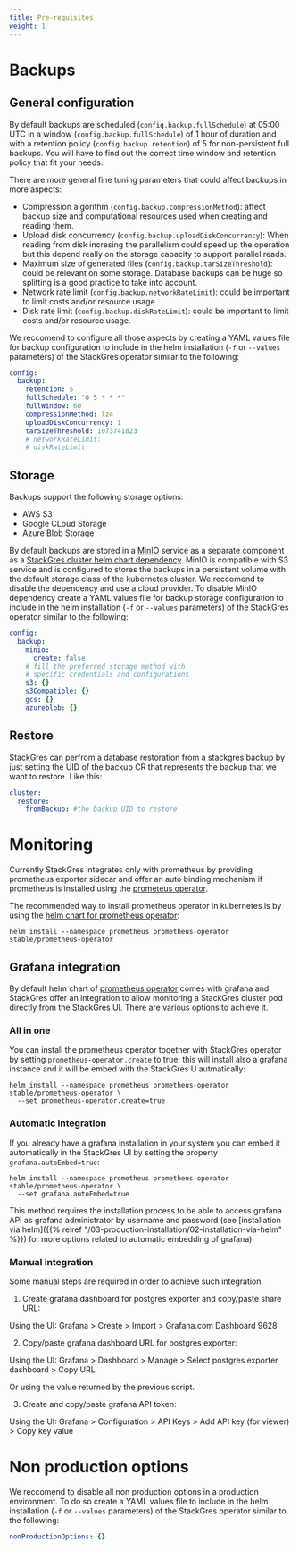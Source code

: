 ```yaml
---
title: Pre-requisites
weight: 1
---
```


# Backups

## General configuration

By default backups are scheduled (`config.backup.fullSchedule`) at 05:00 UTC in a window
 (`config.backup.fullSchedule`) of 1 hour of duration and with a retention policy
 (`config.backup.retention`) of 5 for non-persistent full backups. You will have to find out the
 correct time window and retention policy that fit your needs.

There are more general fine tuning parameters that could affect backups in more aspects:

* Compression algorithm (`config.backup.compressionMethod`): affect backup size and computational
 resources used when creating and reading them.
* Upload disk concurrency (`config.backup.uploadDiskConcurrency`): When reading from disk incresing
 the parallelism could speed up the operation but this depend really on the storage capacity to
 support parallel reads.
* Maximum size of generated files (`config.backup.tarSizeThreshold`): could be relevant on some
 storage. Database backups can be huge so splitting is a good practice to take into account.
* Network rate limit (`config.backup.networkRateLimit`): could be important to limit costs and/or
 resource usage.
* Disk rate limit (`config.backup.diskRateLimit`): could be important to limit costs and/or
 resource usage.

We reccomend to configure all those aspects by creating a YAML values file for backup
 configuration to include in the helm installation (`-f` or `--values` parameters) of the
 StackGres operator similar to the following:

``` yaml
config:
  backup:
    retention: 5
    fullSchedule: "0 5 * * *"
    fullWindow: 60
    compressionMethod: lz4
    uploadDiskConcurrency: 1
    tarSizeThreshold: 1073741823
    # networkRateLimit:
    # diskRateLimit:
```

## Storage

Backups support the following storage options:
 
* AWS S3
* Google CLoud Storage
* Azure Blob Storage

By default backups are stored in a [MinIO](https://min.io/) service as a separate component as a
 [StackGres cluster helm chart dependency](https://github.com/helm/charts/tree/master/stable/minio).
 MinIO is compatible with S3 service and is configured to stores the backups in a persistent volume
 with the default storage class of the kubernetes cluster. We reccomend to disable the dependency
 and use a cloud provider. To disable MinIO dependency create a YAML values file for backup storage
 configuration  to include in the helm installation (`-f` or `--values` parameters) of the
 StackGres operator similar to the following:

``` yaml
config:
  backup:
    minio:
      create: false
    # fill the preferred storage method with
    # specific credentials and configurations
    s3: {}
    s3Compatible: {}
    gcs: {}
    azureblob: {}
```

## Restore

StackGres can perfrom a database restoration from a stackgres backup by just setting the UID of 
 the backup CR that represents the backup that we want to restore. Like this:

``` yaml
cluster:
  restore:
    fromBackup: #the backup UID to restore
```

# Monitoring

Currently StackGres integrates only with prometheus by providing prometheus exporter sidecar and
 offer an auto binding mechanism if prometheus is installed using the [prometeus operator](https://github.com/coreos/prometheus-operator).

The recommended way to install prometheus operator in kubernetes is by using the [helm chart for prometheus operator](https://github.com/helm/charts/tree/master/stable/prometheus-operator):

```
helm install --namespace prometheus prometheus-operator stable/prometheus-operator
```

## Grafana integration

By default helm chart of [prometheus operator](https://github.com/coreos/prometheus-operator) comes
 with grafana and StackGres offer an integration to allow monitoring a StackGres cluster pod
 directly from the StackGres UI. There are various options to achieve it.


### All in one

You can install the prometheus operator together with StackGres operator by setting
 `prometheus-operator.create` to true, this will install also a grafana instance and it will be
 embed with the StackGres U autmatically:

```
helm install --namespace prometheus prometheus-operator stable/prometheus-operator \
  --set prometheus-operator.create=true
```

### Automatic integration

If you already have a grafana installation in your system you can embed it automatically in the
 StackGres UI by setting the property `grafana.autoEmbed=true`:

```
helm install --namespace prometheus prometheus-operator stable/prometheus-operator \
  --set grafana.autoEmbed=true
```

This method requires the installation process to be able to access grafana API as grafana
 administrator by username and password (see [installation via helm]({{% relref "/03-production-installation/02-installation-via-helm" %}})
 for more options related to automatic embedding of grafana).

### Manual integration

Some manual steps are required in order to achieve such integration.

1. Create grafana dashboard for postgres exporter and copy/paste share URL:

Using the UI: Grafana > Create > Import > Grafana.com Dashboard 9628

2. Copy/paste grafana dashboard URL for postgres exporter:

Using the UI: Grafana > Dashboard > Manage > Select postgres exporter dashboard > Copy URL

Or using the value returned by the previous script.

3. Create and copy/paste grafana API token:

Using the UI: Grafana > Configuration > API Keys > Add API key (for viewer) > Copy key value

# Non production options

We reccomend to disable all non production options in a production environment. To do so create a
 YAML values file to include in the helm installation (`-f` or `--values` parameters) of the
 StackGres operator similar to the following:

``` yaml
nonProductionOptions: {}
```
